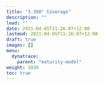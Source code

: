 ```yaml
---
title: "3.360° Coverage"
description: ""
lead: ""
date: 2021-04-05T11:26:07+12:00
lastmod: 2021-04-05T11:26:07+12:00
draft: true
images: []
menu: 
  dynatrace:
    parent: "maturity-model"
weight: 1030
toc: true
---
```

